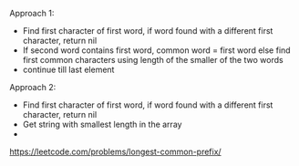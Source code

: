 Approach 1:
- Find first character of first word, if word found with a different first character, return nil
- If second word contains first word, common word = first word else find first common characters using length of the smaller of the two words
- continue till last element

Approach 2:
- Find first character of first word, if word found with a different first character, return nil
- Get string with smallest length in the array
- 
https://leetcode.com/problems/longest-common-prefix/